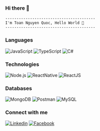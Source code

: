 ### Hi there 👋
```
----------------------------------------
I'm Toan Nguyen Quoc, Hello World 👋
----------------------------------------

```

### Languages

![JavaScript](https://img.shields.io/badge/javascript%20-%23323330.svg?&style=for-the-badge&logo=javascript&logoColor=%23F7DF1E)
![TypeScript](https://img.shields.io/badge/TypeScript-3178C6?logo=TypeScript&logoColor=FFF&style=flat-square)
![C#](https://img.shields.io/badge/c%23-%23239120.svg?&style=for-the-badge&logo=c-sharp&ogoColor=white)

### Technologies
![Node.js](https://img.shields.io/badge/node.js%20-%2343853D.svg?&style=for-the-badge&logo=node.js&logoColor=white)
![ReactNative](https://img.shields.io/badge/react_native%20-%2320232a.svg?&style=for-the-badge&logo=react&logoColor=%2361DAFB)
![ReactJS](https://img.shields.io/badge/react%20-%2320232a.svg?&style=for-the-badge&logo=react&logoColor=%2361DAFB)

### Databases
![MongoDB](https://img.shields.io/badge/MongoDB-%234ea94b.svg?&style=for-the-badge&logo=mongodb&logoColor=white)
![Postman](https://img.shields.io/badge/postman-%23316192.svg?&style=for-the-badge&logo=postman&logoColor=white)
![MySQL](https://img.shields.io/badge/mysql%20-%23007ACC.svg?&style=for-the-badge&logo=mysql&logoColor=white)

### Connect with me
[<img alt="Linkedin" src="https://img.shields.io/badge/-LinkedIn-blue?style=flat-square&logo=Linkedin&logoColor=white&link=YOUR_LINKEDIN_URL"/>][linkedin]
[<img alt="Facebook" src="https://img.shields.io/badge/Facebook-%231877F2.svg?style=for-the-badge&logo=Facebook&logoColor=white"/>][facebook]

<br />
<br />

[linkedin]: https://www.linkedin.com/in/toannguyen197
[facebook]: https://www.facebook.com/toannguyen.197
